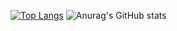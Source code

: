 [![Top Langs](https://github-readme-stats.vercel.app/api/top-langs/?username=d-takeuchi&theme=onedark
)](https://github.com/anuraghazra/github-readme-stats)
![Anurag's GitHub stats](https://github-readme-stats.vercel.app/api?username=d-takeuchi&theme=onedark&show_icons=true)

